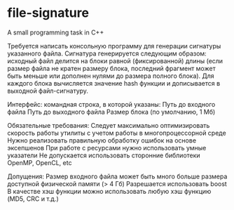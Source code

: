 # file-signature
A small programming task in C++

Требуется написать консольную программу для генерации сигнатуры указанного файла. Сигнатура генерируется следующим образом: исходный файл делится на блоки равной (фиксированной) длины (если размер файла не кратен размеру блока, последний фрагмент может быть меньше или дополнен нулями до размера полного блока). Для каждого блока вычисляется значение hash функции и дописывается в выходной файл-сигнатуру.  

Интерфейс: командная строка, в которой указаны:
Путь до входного файла
Путь до выходного файла
Размер блока (по умолчанию, 1 Мб)

Обязательные требования:
Следует максимально оптимизировать скорость работы утилиты с учетом работы в многопроцессорной среде
Нужно реализовать правильную обработку ошибок на основе эксепшенов
При работе с ресурсами нужно использовать умные указатели
Не допускается использовать сторонние библиотеки OpenMP, OpenCL, etc

Допущения:
Размер входного файла может быть много больше размера доступной физической памяти (> 4 Гб)
Разрешается использовать boost
В качестве хэш функции можно использовать любую хэш функцию (MD5, CRC и т.д.)
